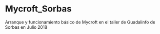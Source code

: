 # Mycroft_Sorbas
Arranque y funcionamiento básico de Mycroft en el taller de Guadalinfo de Sorbas en Julio 2018
